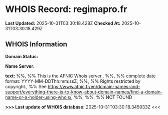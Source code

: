 # WHOIS Record: regimapro.fr

**Last Updated:** 2025-10-31T03:30:18.428Z
**Checked At:** 2025-10-31T03:30:18.429Z

## WHOIS Information

**Domain Status:** 

**Name Server:** 

**text:** %%, %% This is the AFNIC Whois server., %%, %% complete date format: YYYY-MM-DDThh:mm:ssZ, %%, %% Rights restricted by copyright., %% See https://www.afnic.fr/en/domain-names-and-support/everything-there-is-to-know-about-domain-names/find-a-domain-name-or-a-holder-using-whois/, %%, %%, %% NOT FOUND

**>>> Last update of WHOIS database:** 2025-10-31T03:30:18.345033Z <<<

